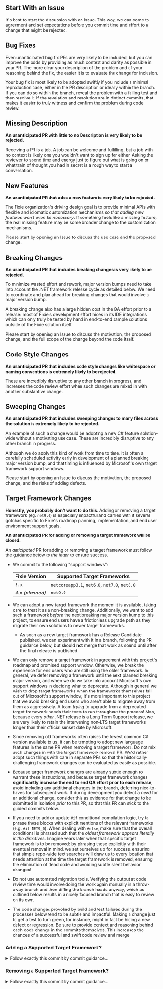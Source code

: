 ## Start With an Issue

It's best to start the discussion with an Issue. This way, we can come to agreement and set expectations before you commit time and effort to a change that might be rejected.


## Bug Fixes

Even unanticipated bug fix PRs are very likely to be included, but you can improve the odds by providing as much context and clarity as possible in your PR. The more clear your description of the problem and of your reasoning behind the fix, the easier it is to evaluate the change for inclusion.

Your bug fix is most likely to be adopted swiftly if you include a minimal reproduction case, either in the PR description or ideally within the branch. If you can do so within the branch, reveal the problem with a failing test and then resolve it. If the revelation and resolution are in distinct commits, that makes it easier to truly witness and confirm the problem during code review.


## Missing Description

**An unanticipated PR with little to no Description is very likely to be rejected.**

Receiving a PR is a job. A job can be welcome and fulfilling, but a job with no context is likely one you wouldn't want to sign up for either. Asking the reviewer to spend time and energy just to figure out what is going on or what train of thought you had in secret is a rough way to start a conversation.


## New Features

**An unanticipated PR that adds a new feature is very likely to be rejected.**

The Fixie organization's driving design goal is to provide minimal APIs with flexible and idiomatic customization mechanisms *so that adding new features won't even be necessary*. If something feels like a missing feature, the real missing feature may be some broader change to the customization mechanisms.

Please start by opening an Issue to discuss the use case and the proposed change.


## Breaking Changes

**An unanticipated PR that includes breaking changes is very likely to be rejected.**

To minimize wasted effort and rework, major version bumps need to take into account the .NET framework release cycle as detailed below. We need to coordinate and plan ahead for breaking changes that would involve a major version bump.

A breaking change also has a large hidden cost in the QA effort prior to a release: most of Fixie's development effort hides in its IDE integrations, which can only truly be tested by hand in end-to-end sample solutions outside of the Fixie solution itself.

Please start by opening an Issue to discuss the motivation, the proposed change, and the full scope of the change beyond the code itself.


## Code Style Changes

**An unanticipated PR that includes code style changes like whitespace or naming conventions is extremely likely to be rejected.**

These are incredibly disruptive to any other branch in progress, and increases the code review effort when such changes are mixed in with another substantive change.


## Sweeping Changes

**An unanticipated PR that includes sweeping changes to many files across the solution is extremely likely to be rejected.**

An example of such a change would be adopting a new C# feature solution-wide without a motivating use case. These are incredibly disruptive to any other branch in progress.

Although we do apply this kind of work from time to time, it is often a carefully scheduled activity early in development of a planned breaking major version bump, and that timing is influenced by Microsoft's own target framework support windows.

Please start by opening an Issue to discuss the motivation, the proposed change, and the risks of adding defects.


## Target Framework Changes

**Honestly, you probably don't want to do this.** Adding or removing a target framework (eg. `net9.0`) is especially impactful and carries with it several gotchas specific to Fixie's roadmap planning, implementation, and end user environment support goals.

**An unanticipated PR for adding or removing a target framework will be closed.**

An *anticipated* PR for adding or removing a target framework must follow the guidance below *to the letter* to ensure success.

* We commit to the following "support windows":

    | Fixie Version  | Supported Target Frameworks |
    | ------------- | ------------- |
    | `3.x`  | `netcoreapp3.1`, `net6.0`, `net7.0`, `net8.0` |
    | *4.x (planned)* | `net9.0`  |

* We can adopt a new target framework the moment it is available, taking care to treat it as a non-breaking change. Additionally, we want to add such a framework *before* the next breaking major version bump to this project, to ensure end users have a frictionless upgrade path as they migrate their own solutions to newer target frameworks.

    * As soon as a new target framework has a Release Candidate published, we can experiment with it in a branch, following the PR guidance below, but should **not** merge that work as sound until after the final release is published.

* We can only remove a target framework in agreement with this project's roadmap and promised support window. Otherwise, we break the experience for end users who are still using the older framework. In general, we defer removing a framework until the next planned breaking major version, and when we do we take into account Microsoft's own support windows in deciding what to deprecate. Although in general we wish to drop target frameworks when the frameworks themselves fall out of Microsoft's support window, it's more important to this project that we avoid breaking end users who aren't able to migrate away from them as aggressively. A team *trying* to upgrade from a deprecated target framework needs their tests to run throughout the process! Also, because every *other* .NET release is a Long Term Support release, we are very likely to retain the intervening non-LTS target frameworks longer than their official sunset date by Microsoft.

* Since removing old frameworks often raises the lowest common C# version available to us, it can be tempting to adopt new language features in the same PR when removing a target framework. Do not mix such changes in with the target framework removal PR. We'd rather adopt such things with care in separate PRs so that the historically-challenging framework changes can be evaluated as easily as possible.

* Because target framework changes are already subtle enough to warrant these instructions, and because target framework changes **significantly increase the end to end QA effort prior to each release**, avoid including any additional changes in the branch, deferring nice-to-haves for subsequent work. If during development you detect a *need* for an additional change, consider this as evidence for that change to be submitted in isolation *prior* to this PR, so that this PR can stick to the guided commits below.

* If you need to add or update `#if` conditional compilation logic, try to phrase those blocks with explicit mentions of the relevant frameworks (e.g. `#if NET9_0`). When dealing with `#else`, make sure that the overall conditional is phrased such that the *oldest framework appears literally in the directives*. Imagine years later when that specific target framework is to be removed: by phrasing these explicitly with their eventual removal in mind, we set ourselves up for success, ensuring that simple repo-wide text searches will draw us to every location that needs attention at the time the target framework is removed, ensuring the elimination of dead code and avoiding subtle silent behavior changes!

* Do not use automated migration tools. Verifying the output at code review time would involve doing the work again manually in a throw-away branch and then diffing the branch heads anyway, which as outlined below results in a nicely focused branch that is easy to review on its own.

* The code changes provoked by build and test failures during the processes below tend to be subtle and impactful. Making a change just to get a test to turn green, for instance, might in fact be hiding a new defect or regression. Be sure to provide context and reasoning behind each code change in the commits themselves. This increases the chances of a successful and swift code review and merge.

### Adding a Supported Target Framework?

<details><summary>Follow exactly this commit by commit guidance...</summary>

1. Include the new target framework's *Major.Minor* .NET SDK version number in all GitHub Actions workflows when `actions/setup-dotnet` is invoked.
   
   Although the build image likely has the SDKs installed already, resulting in a fast no-op, being explicit here future-proofs our builds in the event GitHub later phases out an SDK from the build image.
   
   Commit.

2. Visit and address all `<TargetFramework>` and `<TargetFrameworks>` elements in project reference dependency order so that each individual `*.csproj` line touched can appear in distinct commits, making it more clear which other code changes are direct consequences of which `*.csproj` touches, and to ease development by letting you address things one at a time. The goal upon each `*.csproj` update is to get the solution compiling again. Common issues at this point include new compiler warnings and errors. You may also encounter build issues provoked by existing `#if` directives, urging you to account for the new target framework's own compilation symbol.

    1. Add the target framework to `<TargetFrameworks>` in `Fixie.csproj` and resolve any build issues.
       
       Commit.

    2. **Do NOT place the target framework in** `Fixie.Console.csproj`.
       
       As a `dotnet tool` definition, this project must only target the *lowest* framework from our framework support window. It relies on `<RollForward>Major</RollForward>` instead of cross-targeting, so that the command `dotnet fixie` will still work in the presence of varied installed frameworks.

    3. Add the target framework to `<TargetFrameworks>` in `Fixie.TestAdapter.csproj` and resolve any build issues.
       
       Commit.

    4. Due to unfortunate influence from the atypical `Microsoft.NET.Test.Sdk` package, `Fixie.TestAdapter` is packaged using an explicit `*.nuspec` file. Any change to the `<TargetFrameworks>` and `<PackageReference ...>` elements must be mirrored in the nuspec. In particular, `<dependencies>` needs a `<group ...>` dedicated to the new target framework and its dependencies, and the right build of `Fixie.TestAdapter.dll` must be explicitly placed into the package's `lib/` folder structure.
       
       Commit.

    5. Add the target framework to `<TargetFrameworks>` in `Fixie.Tests.csproj` and resolve any build issues.
       
       Commit.

3. Now that the new target framework has been well-placed throughout the solution, and the solution builds, run all tests and resolve test failures.
   
   Since `Fixie.Tests` is targeting all the supported frameworks, this test run will be the first chance to expose any *runtime* behavior variance introduced by the new target framework. Ensure the tests can pass meaningfully across the target framework support window.
   
   Resolve each kind of failure in a dedicated commit with a clear explanation.

4. Run `pwsh ./build.ps1 --pack` to locally exercise the packaging steps and resolve any issues.
   
   The most likely thing to go wrong here would be in failing to mirror `Fixie.TestAdapter` changes in both the `*.csproj` and `*.nuspec` files.
   
   Verify that all built package files have the same intended version number.
   
   Resolve each kind of failure in a dedicated commit with a clear explanation.
</details>

### Removing a Supported Target Framework?

<details><summary>Follow exactly this commit by commit guidance...</summary>

These commits approach the projects in dependency order, so that the whole solution meaningfully builds and passes tests at each step. For the steps that alter a project's `<TargetFramework>` or `<TargetFrameworks>` values, the commit should show the update to that value, the resolution of any resulting build errors, and the removal of now-unreachable code for affected `#if` conditional compilation directives. After the project-specific commit, there should be no remaining occurrences of the corresponding conditional compilation symbol in that project. Additionally, scan all `#if` directives in that project in case they are indirectly affected by the removal of the target framework, such as implicit relevance when some *other* symbol is negated (e.g. `#if !NET9_0` blocks may be affected when `net8.0` is being removed).

1. Fixie.Tests.csproj
   
   Commit:
   > Remove deprecated target framework from the `Fixie.Tests` project, phasing out now-unreachable conditional compilation paths.

2. Fixie.TestAdapter.csproj
   
   Commit:
   > Remove deprecated target framework from the `Fixie.TestAdapter` project, phasing out now-unreachable conditional compilation paths.

3. Fixie.TestAdapter.nuspec
   
   Due to unfortunate influence from the atypical `Microsoft.NET.Test.Sdk` package, `Fixie.TestAdapter` is packaged using an explicit `*.nuspec` file. Any change to the `<TargetFrameworks>` and `<PackageReference ...>` elements in the previous commit must be mirrored in the nuspec. In particular, `<group ...>` and `<file ...>` elements will be dedicated to each intended target framework.
   
   Commit:
   > Remove deprecated target framework from the `Fixie.TestAdapter` nuspec, so that it aligns with the corresponding csproj.

4. Fixie.csproj
   
   Commit:
   > Remove deprecated target framework from the `Fixie` project, phasing out now-unreachable conditional compilation paths.

5. Fixie.Console.csproj
   
   Because it defines a `dotnet ...` tool, this project must only target the *lowest* supported target framework version. Therefore, when removing the target framework present in this project, the real move is to update it to the *new* lowest end of the support window.
   
   Commit:
   > Raise deprecated target framework in the `Fixie.Console` project to the next lowest target framework found across all projects, allowing `RollForward` to provide cover for the supported framework range.

6. Remove the old target framework's *Major.Minor* .NET SDK version number from all GitHub Actions workflows when `actions/setup-dotnet` is invoked, now that it is no longer needed for reliable Continuous Integration.
   
   Commit:
   > Remove setup of deprecated .NET SDK from GitHub Actions workflows, now that no projects in the solution depend on the associated target framework at runtime.
</details>